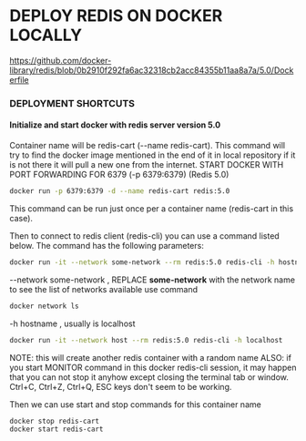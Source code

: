# DEPLOY REDIS ON DOCKER LOCALLY
https://github.com/docker-library/redis/blob/0b2910f292fa6ac32318cb2acc84355b11aa8a7a/5.0/Dockerfile

### DEPLOYMENT SHORTCUTS

#### Initialize and start docker with redis server version 5.0
Container name will be redis-cart (--name redis-cart).
This command will try to find the docker image mentioned in the end of it in local repository
if it is not there it will pull a new one from the internet.
START DOCKER WITH PORT FORWARDING FOR 6379 (-p 6379:6379) (Redis 5.0)
``` bash
docker run -p 6379:6379 -d --name redis-cart redis:5.0
```

This command can be run just once per a container name (redis-cart in this case).

Then to connect to redis client (redis-cli) you can use a command listed below. The command has the following parameters:
```bash
docker run -it --network some-network --rm redis:5.0 redis-cli -h hostname
```
--network some-network , REPLACE **some-network** with the network name
to see the list of networks available use command
```bash
docker network ls
```
-h hostname , usually is localhost


```bash
docker run -it --network host --rm redis:5.0 redis-cli -h localhost
```

NOTE: this will create another redis container with a random name
ALSO: if you start MONITOR command in this docker redis-cli session, it may happen that you can not stop it anyhow except closing the terminal tab or window.
  Ctrl+C, Ctrl+Z, Ctrl+Q, ESC keys don't seem to be working.

Then we can use start and stop commands for this container name
```bash
docker stop redis-cart
docker start redis-cart
```

